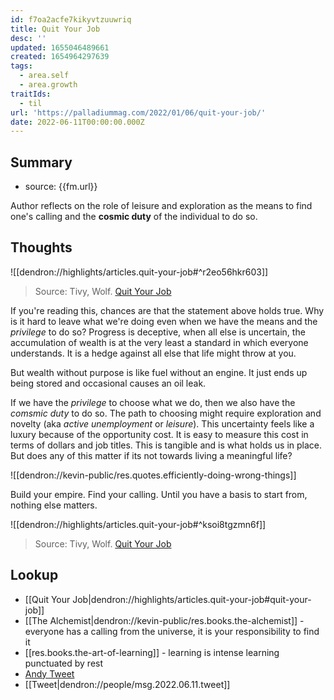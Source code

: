 ```yaml
---
id: f7oa2acfe7kikyvtzuuwriq
title: Quit Your Job
desc: ''
updated: 1655046489661
created: 1654964297639
tags:
  - area.self
  - area.growth
traitIds:
  - til
url: 'https://palladiummag.com/2022/01/06/quit-your-job/'
date: 2022-06-11T00:00:00.000Z
---
```


## Summary
- source: {{fm.url}}

Author reflects on the role of leisure and exploration as the means to find one's calling and the **cosmic duty** of the individual to do so. 

## Thoughts

![[dendron://highlights/articles.quit-your-job#^r2eo56hkr603]]
> 
> Source: Tivy, Wolf. [Quit Your Job](https://palladiummag.com/2022/01/06/quit-your-job/)

If you're reading this, chances are that the statement above holds true. Why is it hard to leave what we're doing even when we have the means and the *privilege* to do so?
Progress is deceptive, when all else is uncertain, the accumulation of wealth is at the very least a standard in which everyone understands. It is a hedge against all else that life might throw at you. 

But wealth without purpose is like fuel without an engine. It just ends up being stored and occasional causes an oil leak. 

If we have the *privilege* to choose what we do, then we also have the *comsmic duty* to do so. The path to choosing might require exploration and novelty (aka *active unemployment* or *leisure*). This uncertainty feels like a luxury because of the opportunity cost. It is easy to measure this cost in terms of dollars and job titles. This is tangible and is what holds us in place. But does any of this matter if its not towards living a meaningful life?

![[dendron://kevin-public/res.quotes.efficiently-doing-wrong-things]]

Build your empire. Find your calling. Until you have a basis to start from, nothing else matters. 

![[dendron://highlights/articles.quit-your-job#^ksoi8tgzmn6f]]
> Source: Tivy, Wolf. [Quit Your Job](https://palladiummag.com/2022/01/06/quit-your-job/)

## Lookup
- [[Quit Your Job|dendron://highlights/articles.quit-your-job#quit-your-job]]
- [[The Alchemist|dendron://kevin-public/res.books.the-alchemist]] - everyone has a calling from the universe, it is your responsibility to find it
- [[res.books.the-art-of-learning]] - learning is intense learning punctuated by rest
- [Andy Tweet](https://twitter.com/andy_matuschak/status/1532455848726761473)
- [[Tweet|dendron://people/msg.2022.06.11.tweet]]
<!-- [[people.figure.wolf-tivy]] -->
